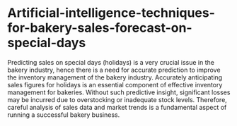 # Artificial-intelligence-techniques-for-bakery-sales-forecast-on-special-days
Predicting sales on special days (holidays) is a very crucial issue in the bakery industry, hence there is a need for accurate prediction to improve the inventory management of the bakery industry.
Accurately anticipating sales figures for holidays is an essential component of effective inventory management for bakeries. Without such predictive insight, significant losses may be incurred due to overstocking or inadequate stock levels. Therefore, careful analysis of sales data and market trends is a fundamental aspect of running a successful bakery business.
